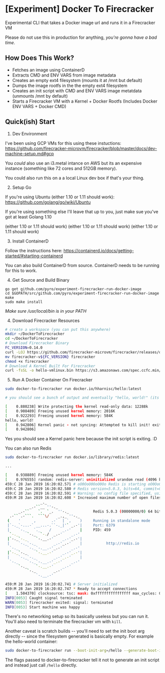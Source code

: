 # [Experiment] Docker To Firecracker

Experimental CLI that takes a Docker image url and runs it in a Firecracker VM

Please do not use this in production for anything, _you're gonna have a bad time_.

## How Does This Work?

- Fetches an image using ContainerD
- Extracts CMD and ENV VARS from image metadata
- Creates an empty ext4 filesystem (mounts it at /mnt but default)
- Dumps the image rootfs in the the empty ext4 filesystem
- Creates an init script with CMD and ENV VARS image metatdata (unmounts /mnt by default)
- Starts a Firecracker VM with a Kernel + Docker Rootfs (Includes Docker ENV VARS + Docker CMD)

## Quick(ish) Start

1. Dev Environment

I've been using GCP VMs for this using these instuctions: https://github.com/firecracker-microvm/firecracker/blob/master/docs/dev-machine-setup.md#gcp

You _could_ also use an i3.metal intance on AWS but its an expensive instance (something like 72 cores and 512GB memory).

You could also run this on a a local Linux dev box if that's your thing.

2. Setup Go

If you're using Ubuntu (either 1.10 or 1.11 should work): https://github.com/golang/go/wiki/Ubuntu

If you're using something else I'll leave that up to you, just make sue you've got at least Golang 1.10

 (either 1.10 or 1.11 should work) (either 1.10 or 1.11 should work) (either 1.10 or 1.11 should work)

3. Install ContainerD

Follow the instructions here: https://containerd.io/docs/getting-started/#starting-containerd

You can also build ContainerD from source. ContainerD needs to be running for this to work.

4. Get Source and Build Binary

```
go get github.com/pyro/experiment-firecracker-run-docker-image
cd $GOPATH/src/github.com/pyro/experiment-firecracker-run-docker-image
make
sudo make install
```

_Make sure /usr/local/bin is in your PATH_

4. Download Firecracker Resources

```sh
# create a workspace (you can put this anywhere)
mkdir ~/DockerToFirecracker
cd ~/DockerToFirecracker
# Download Firecracker Binary
FC_VERSION=0.14.0
curl -LOJ https://github.com/firecracker-microvm/firecracker/releases/download/v${FC_VERSION}/firecracker-v${FC_VERSION}
mv firecracker-v${FC_VERSION} firecracker
chmod +x firecracker
# Download A Kernel Built For Firecracker
curl -fsSL -o hello-vmlinux.bin https://s3.amazonaws.com/spec.ccfc.min/img/hello/kernel/hello-vmlinux.bin
```

5. Run A Docker Container On Firecracker

```sh
sudo docker-to-firecracker run docker.io/hharnisc/hello:latest

# you should see a bunch of output and eventually "hello, world!" (its hard to see in the logs)

[    0.880238] Write protecting the kernel read-only data: 12288k
[    0.908489] Freeing unused kernel memory: 2016K
[    0.922293] Freeing unused kernel memory: 584K
hello, world!
[    0.942806] Kernel panic - not syncing: Attempted to kill init! exitcode=0x00000000
[    0.942806]
```

Yes you should see a Kernel panic here because the init script is exiting. :D



You can also run Redis

```sh
sudo docker-to-firecracker run docker.io/library/redis:latest 

...

[    0.938889] Freeing unused kernel memory: 584K
[    0.976555] random: redis-server: uninitialized urandom read (4096 bytes read)
459:C 28 Jan 2019 16:20:02.571 # oO0OoO0OoO0Oo Redis is starting oO0OoO0OoO0Oo
459:C 28 Jan 2019 16:20:02.580 # Redis version=5.0.3, bits=64, commit=00000000, modified=0, pid=459, just started
459:C 28 Jan 2019 16:20:02.591 # Warning: no config file specified, using the default config. In order to specify a config file use redis-server /path/to/redis.conf
459:M 28 Jan 2019 16:20:02.608 * Increased maximum number of open files to 10032 (it was originally set to 1024).
                _._
           _.-``__ ''-._
      _.-``    `.  `_.  ''-._           Redis 5.0.3 (00000000/0) 64 bit
  .-`` .-```.  ```\/    _.,_ ''-._
 (    '      ,       .-`  | `,    )     Running in standalone mode
 |`-._`-...-` __...-.``-._|'` _.-'|     Port: 6379
 |    `-._   `._    /     _.-'    |     PID: 459
  `-._    `-._  `-./  _.-'    _.-'
 |`-._`-._    `-.__.-'    _.-'_.-'|
 |    `-._`-._        _.-'_.-'    |           http://redis.io
  `-._    `-._`-.__.-'_.-'    _.-'
 |`-._`-._    `-.__.-'    _.-'_.-'|
 |    `-._`-._        _.-'_.-'    |
  `-._    `-._`-.__.-'_.-'    _.-'
      `-._    `-.__.-'    _.-'
          `-._        _.-'
              `-.__.-'

459:M 28 Jan 2019 16:20:02.741 # Server initialized
459:M 28 Jan 2019 16:20:02.747 * Ready to accept connections
[    1.504370] clocksource: tsc: mask: 0xffffffffffffffff max_cycles: 0x2126dc50dfd, max_idle_ns: 440795251059 ns
INFO[0053] Caught signal terminated
WARN[0053] firecracker exited: signal: terminated
INFO[0053] Start machine was happy

```
There's no networking setup so its basically useless but you can run it. You'll also need to terminate the firecracker vm with `kill`.

Another caveat is scratch builds -- you'll need to set the init boot arg directly -- since the filesystem generated is basically empty. For example the hello-world container:

```sh
sudo docker-to-firecracker run --boot-init-arg=/hello --generate-boot-init=false docker.io/library/hello-world:latest
```

The flags passed to docker-to-firecracker tell it not to generate an init script and instead just call `/hello` directly.

